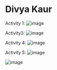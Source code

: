 # Divya Kaur
Activity 1:
![image](https://github.com/divyaK15/ECE444-F2023-Assignment1/assets/42633377/e88b5331-a533-424e-a7a9-7330c975b3a5)

Activity3: 
![image](https://github.com/divyaK15/ECE444-F2023-Assignment1/assets/42633377/a5d87760-5547-492e-b9cf-c97d67b69419)

Activity 4: 
![image](https://github.com/divyaK15/ECE444-F2023-Assignment1/assets/42633377/624dd591-4f38-4d8d-8ad9-21d0c4bb0ae5)

Activity 5: 
![image](https://github.com/divyaK15/ECE444-F2023-Assignment1/assets/42633377/1f025ee0-f952-4a03-9913-b17e8398dfac)

![image](https://github.com/divyaK15/ECE444-F2023-Assignment1/assets/42633377/43f9f2f2-6fa0-454a-86e4-22d4c2242c52)
